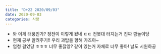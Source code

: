 ```yaml
---
title: "D+22 2020/09/03"
date: 2020-09-03
categories: 사랑
---
```

- 와 이게 태풍인가? 정전이 이렇게 됬네 ㄷㄷ 전봇대 터지는거 진짜 깜놀이당
- 현재 공부 알려주기!! 우리 과탑을 향해 가즈아~
- 엄청 걸었당 ㅎㅎㅎ 너무 좋잖앙? 같이 있는거 자체로 너무 좋아! 날도 시원하공
